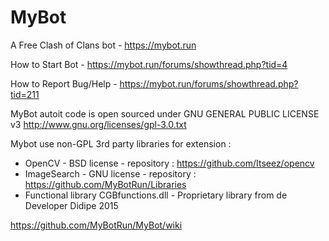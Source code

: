 # MyBot
A Free Clash of Clans bot - https://mybot.run

How to Start Bot - https://mybot.run/forums/showthread.php?tid=4

How to Report Bug/Help - https://mybot.run/forums/showthread.php?tid=211

MyBot autoit code is open sourced under GNU GENERAL PUBLIC LICENSE v3
http://www.gnu.org/licenses/gpl-3.0.txt

Mybot use non-GPL 3rd party libraries for extension : 
- OpenCV - BSD license - repository : https://github.com/Itseez/opencv
- ImageSearch - GNU license - repository : https://github.com/MyBotRun/Libraries
- Functional library CGBfunctions.dll - Proprietary library from de Developer Didipe 2015


https://github.com/MyBotRun/MyBot/wiki
